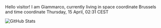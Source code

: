 Hello visitor! I am Giammarco, currently living in space coordinate Brussels and time coordinate Thursday, 15 April, 02:31 CEST

![GitHub Stats](https://github-readme-stats.vercel.app/api?username=grcasanova)
